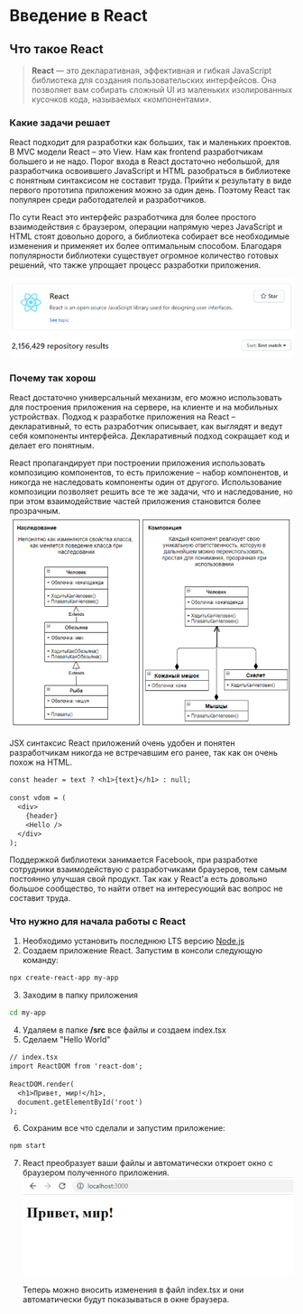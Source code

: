 # Введение в React
## Что такое React
> **React** — это декларативная, эффективная и гибкая JavaScript библиотека для
> создания пользовательских интерфейсов. Она позволяет вам собирать сложный
> UI из маленьких изолированных кусочков кода, называемых «компонентами».
### Какие задачи решает
React подходит для разработки как больших, так и маленьких проектов.
В MVC модели React &ndash; это View.
Нам как frontend разработчикам большего и не надо.
Порог входа в React достаточно небольшой, для разработчика освоившего JavaScript
и HTML разобраться в библиотеке с понятным синтаксисом не составит труда.
Прийти к результату в виде первого прототипа приложения можно за один день.
Поэтому React так популярен среди работодателей и разработчиков.

По сути React это интерфейс разработчика для более простого взаимодействия
с браузером, операции напрямую через JavaScript и HTML стоят довольно дорого,
а библиотека собирает все необходимые изменения и применяет их более оптимальным
способом.
Благодаря популярности библиотеки существует огромное количество готовых решений,
что также упрощает процесс разработки приложения.

![alt-количество использований react][react-sample]

### Почему так хорош
React достаточно универсальный механизм, его можно использовать для построения 
приложения на сервере, на клиенте и на мобильных устройствах.
Подход к разработке приложения на React &ndash; декларативный, то есть разработчик
описывает, как выглядят и ведут себя компоненты интерфейса.
Декларативный подход сокращает код и делает его понятным.

React пропагандирует при построении приложения использовать композицию
компонентов, то есть приложение &ndash; набор компонентов, и никогда не 
наследовать компоненты один от другого. Использование композиции позволяет
решить все те же задачи, что и наследование, но при этом взаимодействие
частей приложения становится более прозрачным.
![alt-сравнение подходов][comparison]

JSX синтаксис React приложений очень удобен и понятен разработчикам никогда не
встречавшим его ранее, так как он очень похож на HTML.

```tsx
const header = text ? <h1>{text}</h1> : null;

const vdom = (
  <div>
    {header}
    <Hello />
  </div>
);
```

Поддержкой библиотеки занимается Facebook, при разработке сотрудники взаимодействую с
разработчиками браузеров, тем самым постоянно улучшая свой продукт.
Так как у React'a есть довольно большое сообщество, то найти ответ на интересующий
вас вопрос не составит труда.

### Что нужно для начала работы с React
1. Необходимо установить последнюю LTS версию [Node.js]
2. Создаем приложение React. Запустим в консоли следующую команду:
```bash
npx create-react-app my-app
```
3. Заходим в папку приложения
```bash
cd my-app
```
4. Удаляем в папке **/src** все файлы и создаем index.tsx
5. Сделаем "Hello World"
```tsx
// index.tsx
import ReactDOM from 'react-dom';

ReactDOM.render(
  <h1>Привет, мир!</h1>,
  document.getElementById('root')
);
```
6. Сохраним все что сделали и запустим приложение:
```bash
npm start
```
7. React преобразует ваши файлы и автоматически откроет окно с браузером полученного
   приложения.
![alt-Hello world][hello-world]
   
   Теперь можно вносить изменения в файл index.tsx и они автоматически
   будут показываться в окне браузера.
   
   

[comparison]: ./1.%20Введение/composition_vs_inheritance.png "Композиция против наследования"
[react-sample]: ./1.%20Введение/react_libs.png "Упоминания React в репозиториях"
[Node.js]: https://nodejs.org/en/
[hello-world]: ./1.%20Введение/hello_world.png "Итог"
